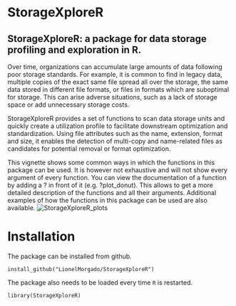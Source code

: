 # StorageXploreR
## StorageXploreR: a package for data storage profiling and exploration in R.

Over time, organizations can accumulate large amounts of data following poor storage standards. For example, it is common to find in legacy data, multiple copies of the exact same file spread all over the storage, the same data stored in different file formats, or files in formats which are suboptimal for storage. This can arise adverse situations, such as a lack of storage space or add unnecessary storage costs.

StorageXploreR provides a set of functions to scan data storage units and quickly create a utilization profile to facilitate downstream optimization and standardization. Using file attributes such as the name, extension, format and size, it enables the detection of multi-copy and name-related files as candidates for potential removal or format optimization.

This vignette shows some common ways in which the functions in this package can be used. It is however not exhaustive and will not show every argument of every function. You can view the documentation of a function by adding a ? in front of it (e.g. ?plot_donut). This allows to get a more detailed description of the functions and all their arguments. Additional examples of how the functions in this package can be used are also available.
![StorageXploreR_plots](https://github.com/user-attachments/assets/08431116-05ae-42e3-a75c-c3a41e58fc28)



# Installation

The package can be installed from github.
```{r install_package, eval=FALSE}
install_github("LionelMorgado/StorageXploreR")
```

The package also needs to be loaded every time `R` is restarted.
```{r Load package, message=FALSE}
library(StorageXploreR)
```
